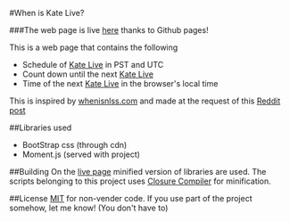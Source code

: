 #When is Kate Live?

###The web page is live [here][live page] thanks to Github pages!

This is a web page that contains the following
 - Schedule of [Kate Live] in PST and UTC
 - Count down until the next [Kate Live]
 - Time of the next [Kate Live] in the browser's local time

This is inspired by [whenisnlss.com](http://whenisnlss.com/) and made at the request of this [Reddit post]

##Libraries used
 - BootStrap css (through cdn)
 - Moment.js (served with project)

##Building
On the [live page] minified version of libraries are used. The scripts belonging to this project uses [Closure Compiler]
for minification.

##License
[MIT](LICENSE.txt) for non-vender code.
If you use part of the project somehow, let me know! (You don't have to)

[Reddit post]: http://www.reddit.com/r/KateArmy/comments/2a8gna/can_we_get_something_like_whenisnlsscom/
[live page]: http://xrxr.github.io/WhenIsKateLive/
[Kate Live]: http://www.twitch.tv/lovelymomo
[Closure Compiler]: https://developers.google.com/closure/compiler/